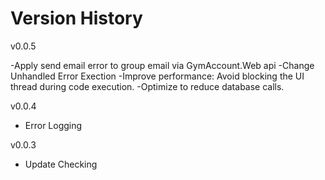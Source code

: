 # Version History

v0.0.5

-Apply send email error to group email via GymAccount.Web api
-Change Unhandled Error Exection
-Improve performance: Avoid blocking the UI thread during code execution.
-Optimize to reduce database calls.

v0.0.4

- Error Logging

v0.0.3

- Update Checking

